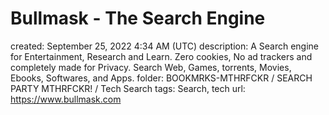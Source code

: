 # Bullmask - The Search Engine

created: September 25, 2022 4:34 AM (UTC)
description: A Search engine for Entertainment, Research and Learn. Zero cookies, No ad trackers and completely made for Privacy. Search Web, Games, torrents, Movies, Ebooks, Softwares, and Apps.
folder: BOOKMRKS-MTHRFCKR / SEARCH PARTY MTHRFCKR! / Tech Search
tags: Search, tech
url: https://www.bullmask.com